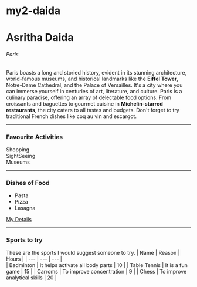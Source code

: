 # my2-daida

# Asritha Daida
###### Paris

Paris boasts a long and storied history, evident in its stunning architecture, world-famous museums, and historical landmarks like the **Eiffel Tower**, Notre-Dame Cathedral, and the Palace of Versailles. It's a city where you can immerse yourself in centuries of art, literature, and culture. Paris is a culinary paradise, offering an array of delectable food options. From croissants and baguettes to gourmet cuisine in __Michelin-starred restaurants__, the city caters to all tastes and budgets. Don't forget to try traditional French dishes like coq au vin and escargot.

***
### Favourite Activities
Shopping <br>
SightSeeing <br>
Museums <br>

***

### Dishes of Food
* Pasta 
* Pizza 
* Lasagna 

[My Details](MyStats.md)

***
### Sports to try

These are the sports I would suggest someone to try.
| Name | Reason | Hours |
| --- | --- | --- |    
| Badminton | It helps activate all body parts | 10 |
| Table Tennis | It is a fun game | 15 |
| Carroms | To improve concentration | 9 |
| Chess | To improve analytical skills | 20 |
